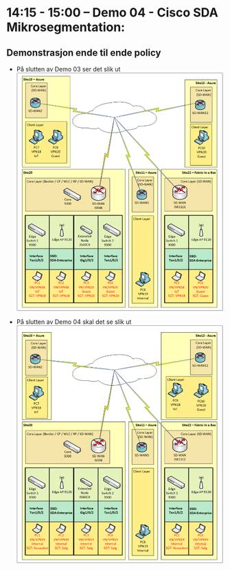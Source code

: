 # 14:15 - 15:00 – Demo 04 - Cisco SDA Mikrosegmentation: 
## Demonstrasjon ende til ende policy

* På slutten av Demo 03 ser det slik ut
![MP1](HLD_DEMO_04A.png "MP1")

* På slutten av Demo 04 skal det se slik ut
![MP1](HLD_DEMO_04B.png "MP1")

